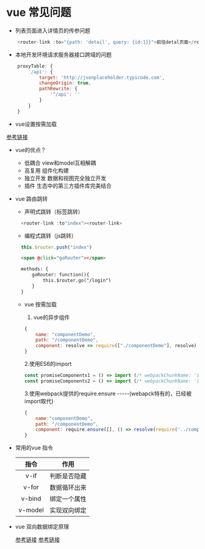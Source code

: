 # vue 常见问题

+ 列表页面进入详情页的传参问题

```javaScript
    <router-link :to="{path: 'detail', query: {id:1}}">前往detal页面</router-link>
```

+ 本地开发环境请求服务器接口跨域的问题

```javaScript
    proxyTable: {
        '/api': {
            target: 'http://jsonplaceholder.typicode.com',
            changeOrigin: true,
            pathRewrite: {
                '^/api': ''
            }
        }
    }
```

+ vue设置按需加载

[参考链接](https://segmentfault.com/a/1190000011519350)

+ vue的优点？
  + 低耦合    view和model互相解耦
  + 高复用      组件化构建
  + 独立开发    数据和视图完全独立开发
  + 插件    生态中的第三方插件库完美结合

+ vue 路由跳转
  + 声明式跳转（标签跳转）

  ```JavaScript
    <router-link :to"index"><router-link>
  ```

  + 编程式跳转（js跳转）

  ```JavaScript
    this.$router.push("index")
  ```

  ```html
    <span @click="goRouter"></span>

    methods: {
        goRouter: function(){
            this.$router.go("/login")
        }
    }
  ```

  + vue 按需加载
    1. vue的异步组件

    ```javaScript
    {
        name: "componentDemo",
        path: "/componentDemo",
        component: resolve => require(["./componentDemo"], resolve)
    }
    ```

    2.使用ES6的import

    ```JavaScript
    const promiseComponents1 = () => import (/* webpackChunkName: 'importComponents' */ '../promiseComponents1')
    const promiseComponents2 = () => import (/* webpackChunkName: 'importComponents' */ '../promiseComponents2')
    ```

    3.使用webpack提供的require.ensure -----(webapck特有的，已经被import取代)

    ```JavaScript
    {
        name:"componentDemo",
        path: "/componentDemo",
        component: require.ensure([], () => resolve(require('../componentDemo')), chunkName)
    }
    ```
+ 常用的vue 指令

    |指令|作用|
    |:------:|:------:|
    |v-if|判断是否隐藏|
    |v-for|数据循环出来|
    |v-bind|绑定一个属性|
    |v-model|实现双向绑定|

+ vue 双向数据绑定原理

    [参考链接](https://segmentfault.com/a/1190000006599500)
    [参考链接](https://juejin.im/post/5adf0085518825673123da9a)